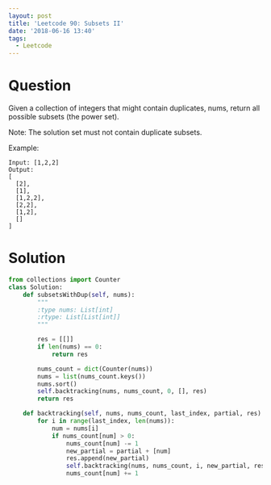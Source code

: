 ```yaml
---
layout: post
title: 'Leetcode 90: Subsets II'
date: '2018-06-16 13:40'
tags:
  - Leetcode
---
```


# Question
Given a collection of integers that might contain duplicates, nums, return all possible subsets (the power set).

Note: The solution set must not contain duplicate subsets.

Example:

```
Input: [1,2,2]
Output:
[
  [2],
  [1],
  [1,2,2],
  [2,2],
  [1,2],
  []
]
```

# Solution
```python
from collections import Counter
class Solution:
    def subsetsWithDup(self, nums):
        """
        :type nums: List[int]
        :rtype: List[List[int]]
        """

        res = [[]]
        if len(nums) == 0:
            return res

        nums_count = dict(Counter(nums))
        nums = list(nums_count.keys())
        nums.sort()
        self.backtracking(nums, nums_count, 0, [], res)
        return res

    def backtracking(self, nums, nums_count, last_index, partial, res):
        for i in range(last_index, len(nums)):
            num = nums[i]
            if nums_count[num] > 0:
                nums_count[num] -= 1
                new_partial = partial + [num]
                res.append(new_partial)
                self.backtracking(nums, nums_count, i, new_partial, res)
                nums_count[num] += 1
                
```
